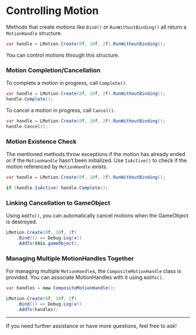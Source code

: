 # Controlling Motion

Methods that create motions like `Bind()` or `RunWithoutBinding()` all return a `MotionHandle` structure.

```cs
var handle = LMotion.Create(0f, 10f, 2f).RunWithoutBinding();
```

You can control motions through this structure.

### Motion Completion/Cancellation

To complete a motion in progress, call `Complete()`.

```cs
var handle = LMotion.Create(0f, 10f, 2f).RunWithoutBinding();
handle.Complete();
```

To cancel a motion in progress, call `Cancel()`.

```cs
var handle = LMotion.Create(0f, 10f, 2f).RunWithoutBinding();
handle.Cancel();
```

### Motion Existence Check

The mentioned methods throw exceptions if the motion has already ended or if the `MotionHandle` hasn’t been initialized. Use `IsActive()` to check if the motion referenced by `MotionHandle` exists.

```cs
var handle = LMotion.Create(0f, 10f, 2f).RunWithoutBinding();

if (handle.IsActive) handle.Complete();
```

### Linking Cancellation to GameObject

Using `AddTo()`, you can automatically cancel motions when the GameObject is destroyed.

```cs
LMotion.Create(0f, 10f, 2f)
    .Bind(() => Debug.Log(x))
    .AddTo(this.gameObject);
```

### Managing Multiple MotionHandles Together

For managing multiple `MotionHandle`s, the `CompositeMotionHandle` class is provided. You can associate MotionHandles with it using `AddTo()`.

```cs
var handles = new CompositeMotionHandle();

LMotion.Create(0f, 10f, 2f)
    .Bind(() => Debug.Log(x))
    .AddTo(handles);
```

---
If you need further assistance or have more questions, feel free to ask!
